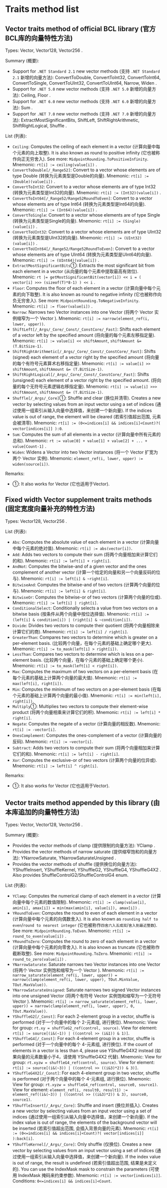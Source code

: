 # Traits method list

## Vector traits method of official BCL library (官方BCL库的向量特性方法)
Types: Vector, Vector128, Vector256 .

Summary (概要):
- Support for `.NET Standard 2.1` new vector methods (支持 `.NET Standard 2.1` 新增的向量方法): ConvertToDouble, ConvertToInt32, ConvertToInt64, ConvertToSingle, ConvertToUInt32, ConvertToUInt64, Narrow, Widen .
- Support for `.NET 5.0` new vector methods (支持 `.NET 5.0` 新增的向量方法): Ceiling, Floor .
- Support for `.NET 6.0` new vector methods (支持 `.NET 6.0` 新增的向量方法): Sum .
- Support for `.NET 7.0` new vector methods (支持 `.NET 7.0` 新增的向量方法): ExtractMostSignificantBits, ShiftLeft, ShiftRightArithmetic, ShiftRightLogical, Shuffle .

List (列表):
- `Ceiling`: Computes the ceiling of each element in a vector (计算向量中每个元素的向上取整). It is also known as round to positive infinity (它也被称作向正无穷舍入). See more: `MidpointRounding.ToPositiveInfinity`.
  Mnemonic: `rt[i] := ceiling(value[i])` .
- `ConvertToDouble[/_Range52]`: Convert to a vector whose elements are of type Double (转换为元素类型是Double的向量).
  Mnemonic: `rt[i] := (Double)(value[i])` .
- `ConvertToInt32`: Convert to a vector whose elements are of type Int32 (转换为元素类型是Int32的向量).
  Mnemonic: `rt[i] := (Int32)(value[i])` .
- `ConvertToInt64[/_Range52/Range52RoundToEven]`: Convert to a vector whose elements are of type Int64 (转换为元素类型是Int64的向量).
  Mnemonic: `rt[i] := (Int64)(value[i])` .
- `ConvertToSingle`: Convert to a vector whose elements are of type Single (转换为元素类型是Single的向量).
  Mnemonic: `rt[i] := (Single)(value[i])` .
- `ConvertToUInt32`: Convert to a vector whose elements are of type UInt32 (转换为元素类型是UInt32的向量).
  Mnemonic: `rt[i] := (UInt32)(value[i])` .
- `ConvertToUInt64[/_Range52/Range52RoundToEven]`: Convert to a vector whose elements are of type UInt64 (转换为元素类型是UInt64的向量).
  Mnemonic: `rt[i] := (UInt64)(value[i])` .
- `ExtractMostSignificantBits`①: Extracts the most significant bit from each element in a vector (从向量的每个元素中提取最高有效位).
  Mnemonic: `rt |= getMostSignificantBit(vector[i]) << i = ( vector[i] >>> (sizeof(T)*8-1) ) << i` .
- `Floor`: Computes the floor of each element in a vector (计算向量中每个元素的向下取整). It is also known as round to negative infinity (它也被称作向负无穷舍入). See more: `MidpointRounding.ToNegativeInfinity`.
  Mnemonic: `rt[i] := floor(value[i])` .
- `Narrow`: Narrows two Vector instances into one Vector  (将两个 Vector 实例缩窄为一个 Vector ).
  Mnemonic: `rt[i] := narrow(element_ref(i, lower, upper))`.
- `ShiftLeft[/_Args/_Core/_Const/_ConstCore/_Fast]`: Shifts each element of a vector left by the specified amount (将向量的每个元素左移指定量).
  Mnemonic: `rt[i] := value[i] << shiftAmount`, `shiftAmount &= (T.BitSize-1)`.
- `ShiftRightArithmetic[/_Args/_Core/_Const/_ConstCore/_Fast]`: Shifts (signed) each element of a vector right by the specified amount (将向量的每个有符号元素算术右移指定量).
  Mnemonic: `rt[i] := value[i] >> shiftAmount`, `shiftAmount &= (T.BitSize-1)`.
- `ShiftRightLogical[/_Args/_Core/_Const/_ConstCore/_Fast]`: Shifts (unsigned) each element of a vector right by the specified amount. (将向量的每个无符号元素逻辑右移指定量).
  Mnemonic: `rt[i] := value[i] >>> shiftAmount`, `shiftAmount &= (T.BitSize-1)`.
- `Shuffle[/_Args/_Core]`①: Shuffle and clear (换位并清零). Creates a new vector by selecting values from an input vector using a set of indices (通过使用一组索引从输入向量中选择值，来创建一个新向量). If the indices value is out of range, the element will be cleared (若索引值超出范围, 元素会被清零).
  Mnemonic: `rt[i] := (0<=indices[i] && indices[i]<Count)?( vector[indices[i]] ):0`.
- `Sum`: Computes the sum of all elements in a vector (计算向量中所有元素的总和).
  Mnemonic: `rt := value[0] + value[1] + value[2] + ... + value[Count-1]` .
- `Widen`: Widens a Vector into two Vector instances (将一个 Vector 扩宽为两个 Vector 实例).
  Mnemonic: `element_ref(i, lower, upper) := widen(source[i])`.

Remarks:
- ①: It also works for Vector (它也适用于Vector).

## Fixed width Vector supplement traits methods (固定宽度向量补充的特性方法)
Types: Vector128, Vector256 .

List (列表):
- `Abs`: Computes the absolute value of each element in a vector (计算向量中每个元素的绝对值).
  Mnemonic: `rt[i] := abs(vector[i])`.
- `Add`: Adds two vectors to compute their sum (将两个向量相加来计算它们的和).
  Mnemonic: `rt[i] := left[i] + right[i]`.
- `AndNot`: Computes the bitwise-and of a given vector and the ones complement of another vector (计算一个给定的向量和另一个向量反码的位与).
  Mnemonic: `rt[i] := left[i] & ~right[i]`.
- `BitwiseAnd`: Computes the bitwise-and of two vectors (计算两个向量的位与).
  Mnemonic: `rt[i] := left[i] & right[i]`.
- `BitwiseOr`: Computes the bitwise-or of two vectors (计算两个向量的位或).
  Mnemonic: `rt[i] := left[i] | right[i]`.
- `ConditionalSelect`: Conditionally selects a value from two vectors on a bitwise basis (按条件从两个向量中按位选择值).
  Mnemonic: `rt[i] := (left[i] & condition[i]) | (right[i] & ~condition[i])`.
- `Divide`: Divides two vectors to compute their quotient (将两个向量相除来计算它们的商).
  Mnemonic: `rt[i] := left[i] / right[i]`.
- `GreaterThan`: Compares two vectors to determine which is greater on a per-element basis. (比较两个向量，在每个元素的基础上确定哪个更大).
  Mnemonic: `rt[i] := to_mask(left[i] > right[i])`.
- `LessThan`: Compares two vectors to determine which is less on a per-element basis. (比较两个向量，在每个元素的基础上确定哪个更小).
  Mnemonic: `rt[i] := to_mask(left[i] < right[i])`.
- `Max`: Computes the maximum of two vectors on a per-element basis (在每个元素的基础上计算两个向量的最大值).
  Mnemonic: `rt[i] := max(left[i], right[i])`.
- `Min`: Computes the minimum of two vectors on a per-element basis (在每个元素的基础上计算两个向量的最小值).
  Mnemonic: `rt[i] := min(left[i], right[i])`.
- `Multiply`①: Multiplies two vectors to compute their element-wise product (将两个向量相乘来计算它们的积).
  Mnemonic: `rt[i] := left[i] * right[i]`.
- `Negate`: Computes the negate of a vector (计算向量的相反数).
  Mnemonic: `rt[i] := -vector[i]`.
- `OnesComplement`: Computes the ones-complement of a vector (计算向量的反码).
  Mnemonic: `rt[i] := ~vector[i]`.
- `Subtract`: Adds two vectors to compute their sum (将两个向量相加来计算它们的和).
  Mnemonic: `rt[i] := left[i] - right[i]`.
- `Xor`: Computes the exclusive-or of two vectors (计算两个向量的位异或).
  Mnemonic: `rt[i] := left[i] ^ right[i]`.

Remarks:
- ①: It also works for Vector (它也适用于Vector).


## Vector traits method appended by this library (由本库追加的向量特性方法)
Types: Vector, Vector128, Vector256 .

Summary (概要):
- Provides the vector methods of clamp (提供限制的向量方法): YClamp .
- Provides the vector methods of narrow saturate (提供缩窄饱和的向量方法): YNarrowSaturate, YNarrowSaturateUnsigned .
- Provides the vector methods of shuffle (提供换位的向量方法): YShuffleInsert, YShuffleKernel, YShuffleG2, YShuffleG4, YShuffleG4X2 . Also provides ShuffleControlG2/ShuffleControlG4 enum.

List (列表):
- `YClamp`: Computes the numerical clamp of each element in a vector (计算向量中每个元素的数值限制).
  Mnemonic: `rt[i] := clamp(value[i], amin[i], amax[i]) = min(max(amin[i], value[i]), amax[i])` .
- `YRoundToEven`: Computes the round to even of each element in a vector (计算向量中每个元素的向偶数舍入). It is also known as `rounding half to even`/`round to nearest integer` (它也被称作`四舍六入五成双`/`舍入到最近整数`). See more: `MidpointRounding.ToEven`.
  Mnemonic: `rt[i] := round_to_even(value[i])` .
- `YRoundToZero`: Computes the round to zero of each element in a vector (计算向量中每个元素的向零舍入). It is also known as truncate (它也被称作截断取整). See more: `MidpointRounding.ToZero`.
  Mnemonic: `rt[i] := round_to_zero(value[i])` .
- `YNarrowSaturate`: Saturate narrows two Vector instances into one Vector  (将两个 Vector 实例饱和缩窄为一个 Vector ).
  Mnemonic: `rt[i] := narrow_saturate(element_ref(i, lower, upper)) = narrow(clamp(element_ref(i, lower, upper), TOut.MinValue, TOut.MaxValue))`.
- `YNarrowSaturateUnsigned`: Saturate narrows two signed Vector instances into one unsigned Vector  (将两个有符号 Vector 实例饱和缩窄为一个无符号 Vector ).
  Mnemonic: `rt[i] := narrow_saturate(element_ref(i, lower, upper)) = narrow(clamp(element_ref(i, lower, upper), 0, TOut.MaxValue))`.
- `YShuffleG2[/_Const]`: For each 2-element group in a vector, shuffle is performed (对于一个向量中的每个 2-元素组, 进行换位).
  Mnemonic: View for group: `rt.xy = shuffleG2_ref(control, source)`. View for element: `rt[i] := source[(i&(~1)) | ((control >> (i&1)) & 1)]`.
- `YShuffleG4[/_Const]`: For each 4-element group in a vector, shuffle is performed (对于一个向量中的每个 4-元素组, 进行换位). If the count of elements in a vector is less than 4, please use YShuffleG4X2 instead (如果向量的元素数量小于4，请使用 YShuffleG4X2 代替).
  Mnemonic: View for group: `rt.xyzw = shuffleG4_ref(control, source)`. View for element: `rt[i] := source[(i&(~3)) | ((control >> ((i&3)*2)) & 3)]`.
- `YShuffleG4X2[/_Const]`: For each 4-element group in two vector, shuffle is performed (对于两个向量中的每个 4-元素组, 进行换位).
  Mnemonic: View for group: `rt.xyzw = shuffleG4_ref(control, source0, source1)`. View for element: `element_ref(i, result0, result1) := element_ref((i&(~3)) | ((control >> ((i&3)*2)) & 3), source0, source1)`.
- `YShuffleInsert[/_Args/_Core]`: Shuffle and insert (换位并插入). Creates a new vector by selecting values from an input vector using a set of indices (通过使用一组索引从输入向量中选择值，来创建一个新向量). If the index value is out of range, the elements of the background vector will be inserted (若索引值超出范围, 会插入背景向量的元素).
  Mnemonic: `rt[i] := (0<=indices[i] && indices[i]<Count)?( vector[indices[i]] ):back[i]`.
- `YShuffleKernel[/_Args/_Core]`: Only shuffle (仅换位). Creates a new vector by selecting values from an input vector using a set of indices (通过使用一组索引从输入向量中选择值，来创建一个新向量). If the index value is out of range, the result is undefined (若索引值超出范围, 结果是未定义的). You can use the IndexMask mask to constrain the parameters (可使用 IndexMask 掩码来约束参数).
  Mnemonic: `rt[i] := vector[indices[i]]`. Conditions: `0<=indices[i] && indices[i]<Count`.
